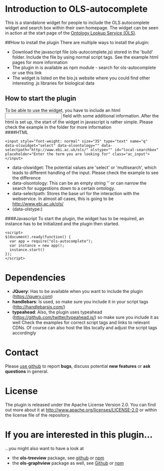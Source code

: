 # Introduction to OLS-autocomplete
This is a standalone widget for people to include the OLS autocomplete widget and search box within their own homepage. The widget can be seen in action at the start page of the <a href="http://www.ebi.ac.uk/ols">Ontology Lookup Service (OLS)</a>. 

##How to install the plugin
There are multiple ways to install the plugin:
* Download the javascript file (ols-autocomplete.js) stored in the 'build' folder. Include the file by using normal script tags. See the example html pages for more information
* The plugin in is available as npm module - search for ols-autocomplete or use this link
* The widget is listed on the bio.js website where you could find other interesting .js libraries for biological data


## How to start the plugin
To be able to use the widget, you have to include an html <input> field with some additional information. After the html is set up, the start of the widget in javascript is rather simple. Please check the example in the folder for more information  
####HTML
```
<input style="font-weight: normal" size="35" type="text" name="q" data-olswidget="select" data-olsontology="" data-selectpath="http://www.ebi.ac.uk/ols/" olstype="" id="local-searchbox" placeholder="Enter the term you are looking for" class="ac_input"></input>
```
* data-olswidget: The potential values are 'select' or 'multisearch', which leads to different handling of the input. Please check the example to see the difference
* data-olsontology: This can be an empty string '' or can narrow the search for suggestions down to a certain ontology.
* data-selectpath: Stores the base url for the interaction with the webservice. In almost all cases, this is going to be http://www.ebi.ac.uk/ols/
* (data-olstype:)

####Javascript
To start the plugin, the widget has to be required, an instance has to be Initialized and the plugin then started.
```
<script>
$(document).ready(function() {
  var app = require("ols-autocomplete");
  var instance = new app();
  instance.start()
});
</script>
```
# Dependencies
* **JQuery**: Has to be available when you want to include the plugin (https://jquery.com)
* **handlebars**: Is used, so make sure you include it in your script tags (http://handlebarsjs.com/)
* **typeahead**: Also, the plugin uses typeahead (https://github.com/twitter/typeahead.js/) so make sure you include it as well
Check the examples for correct script tags and links to relevant CDNs. Of course can also host the libs locally and adjust the script tags accordingly  

# Contact
Please <a href="https://github.com/LLTommy/ols-autocomplete">use github</a> to report **bugs**, discuss potential **new features** or **ask questions** in general.

# License
The plugin is released under the Apache License Version 2.0. You can find out more about it at http://www.apache.org/licenses/LICENSE-2.0 or within the license file of the repository.

# If you are interested in this plugin...
...you might also want to have a look at
- the **ols-treeview** package, see <a href="https://github.com/LLTommy/OLS-treeview">github</a> or <a href="https://www.npmjs.com/package/ols-treeview">npm</a>
- the **ols-graphview** package as well, see <a href="https://github.com/LLTommy/OLS-graphview">Github</a> or <a href="https://www.npmjs.com/package/ols-treeview">npm</a>
